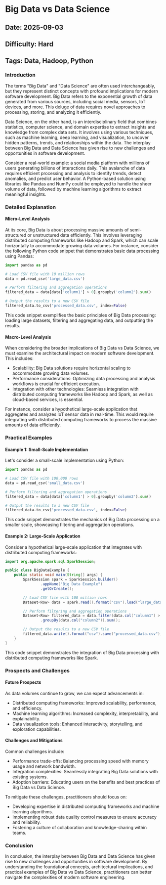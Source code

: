 # Big Data vs Data Science
## Date: 2025-09-03
## Difficulty: Hard
## Tags: Data, Hadoop, Python

### Introduction
The terms "Big Data" and "Data Science" are often used interchangeably, but they represent distinct concepts with profound implications for modern software development. Big Data refers to the exponential growth of data generated from various sources, including social media, sensors, IoT devices, and more. This deluge of data requires novel approaches to processing, storing, and analyzing it efficiently.

Data Science, on the other hand, is an interdisciplinary field that combines statistics, computer science, and domain expertise to extract insights and knowledge from complex data sets. It involves using various techniques, such as machine learning, deep learning, and visualization, to uncover hidden patterns, trends, and relationships within the data. The interplay between Big Data and Data Science has given rise to new challenges and opportunities in software development.

Consider a real-world example: a social media platform with millions of users generating billions of interactions daily. This avalanche of data requires efficient processing and analysis to identify trends, detect anomalies, and predict user behavior. A Python-based solution using libraries like Pandas and NumPy could be employed to handle the sheer volume of data, followed by machine learning algorithms to extract meaningful insights.

### Detailed Explanation
#### Micro-Level Analysis

At its core, Big Data is about processing massive amounts of semi-structured or unstructured data efficiently. This involves leveraging distributed computing frameworks like Hadoop and Spark, which can scale horizontally to accommodate growing data volumes. For instance, consider the following Python code snippet that demonstrates basic data processing using Pandas:
```python
import pandas as pd

# Load CSV file with 10 million rows
data = pd.read_csv('large_data.csv')

# Perform filtering and aggregation operations
filtered_data = data[data['column1'] > 0].groupby('column2').sum()

# Output the results to a new CSV file
filtered_data.to_csv('processed_data.csv', index=False)
```
This code snippet exemplifies the basic principles of Big Data processing: loading large datasets, filtering and aggregating data, and outputting the results.

#### Macro-Level Analysis

When considering the broader implications of Big Data vs Data Science, we must examine the architectural impact on modern software development. This includes:

* Scalability: Big Data solutions require horizontal scaling to accommodate growing data volumes.
* Performance considerations: Optimizing data processing and analysis workflows is crucial for efficient execution.
* Integration with other technologies: Seamless integration with distributed computing frameworks like Hadoop and Spark, as well as cloud-based services, is essential.

For instance, consider a hypothetical large-scale application that aggregates and analyzes IoT sensor data in real-time. This would require integrating with distributed computing frameworks to process the massive amounts of data efficiently.

### Practical Examples
#### Example 1: Small-Scale Implementation

Let's consider a small-scale implementation using Python:
```python
import pandas as pd

# Load CSV file with 100,000 rows
data = pd.read_csv('small_data.csv')

# Perform filtering and aggregation operations
filtered_data = data[data['column1'] > 0].groupby('column2').sum()

# Output the results to a new CSV file
filtered_data.to_csv('processed_data.csv', index=False)
```
This code snippet demonstrates the mechanics of Big Data processing on a smaller scale, showcasing filtering and aggregation operations.

#### Example 2: Large-Scale Application

Consider a hypothetical large-scale application that integrates with distributed computing frameworks:
```java
import org.apache.spark.sql.SparkSession;

public class BigDataExample {
    public static void main(String[] args) {
        SparkSession spark = SparkSession.builder()
                .appName("Big Data Example")
                .getOrCreate();

        // Load CSV file with 100 million rows
        Dataset<Row> data = spark.read().format("csv").load("large_data.csv");

        // Perform filtering and aggregation operations
        Dataset<Row> filtered_data = data.filter(data.col("column1") > 0)
                .groupBy(data.col("column2")).sum();

        // Output the results to a new CSV file
        filtered_data.write().format("csv").save("processed_data.csv");
    }
}
```
This code snippet demonstrates the integration of Big Data processing with distributed computing frameworks like Spark.

### Prospects and Challenges
#### Future Prospects

As data volumes continue to grow, we can expect advancements in:

* Distributed computing frameworks: Improved scalability, performance, and efficiency.
* Machine learning algorithms: Increased complexity, interpretability, and explainability.
* Data visualization tools: Enhanced interactivity, storytelling, and exploration capabilities.

#### Challenges and Mitigations

Common challenges include:

* Performance trade-offs: Balancing processing speed with memory usage and network bandwidth.
* Integration complexities: Seamlessly integrating Big Data solutions with existing systems.
* Adoption barriers: Educating users on the benefits and best practices of Big Data vs Data Science.

To mitigate these challenges, practitioners should focus on:

* Developing expertise in distributed computing frameworks and machine learning algorithms.
* Implementing robust data quality control measures to ensure accuracy and reliability.
* Fostering a culture of collaboration and knowledge-sharing within teams.

### Conclusion

In conclusion, the interplay between Big Data and Data Science has given rise to new challenges and opportunities in software development. By understanding the foundational concepts, architectural implications, and practical examples of Big Data vs Data Science, practitioners can better navigate the complexities of modern software engineering.